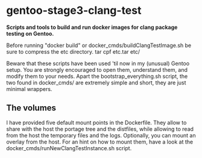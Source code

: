 gentoo-stage3-clang-test
========================

**Scripts and tools to build and run docker images for clang package testing on Gentoo.**

Before running "docker build" or docker_cmds/buildClangTestImage.sh be sure to compress the etc directory.
    tar cpf etc.tar etc/

Beware that these scripts have been used 'til now in my (unusual) Gentoo setup. You are strongly encouraged to open them, understand them, and modify them to your needs.
Apart the bootstrap_everything.sh script, the two found in docker_cmds/ are extremely simple and short, they are just minimal wrappers.

The volumes
----

I have provided five default mount points in the Dockerfile.
They allow to share with the host the portage tree and the distfiles, while allowing to read from the host the temporary files and the logs.
Optionally, you can mount an overlay from the host.
For an hint on how to mount them, have a look at the docker_cmds/runNewClangTestInstance.sh script.
